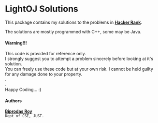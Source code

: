 # LightOJ Solutions

This package contains my solutions to the problems in [**Hacker Rank**](http://hackerrank.com/). 

The solutions are mostly programmed with C++, some may be Java.

#### Warning!!!
This code is provided for reference only.  
I strongly suggest you to attempt a problem sincerely before looking at it's solution.  
You can freely use these code but at your own risk. I cannot be held guilty for any damage done to your  property.  
.    
.  
Happy Coding... :)

#### Authors
**[Biprodas Roy](https://github.com/bipro10)**  
   `Dept of CSE, JUST.`